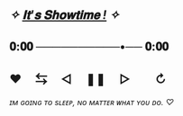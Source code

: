  ## *✧ [𝐈𝐭'𝐬 𝐒𝐡𝐨𝐰𝐭𝐢𝐦𝐞 !](https://youtu.be/9uwEAugeH8w?si=Ku3aDVW0qD48QWqZ) ✧* ㅤㅤ ㅤㅤ 
  ## 𝟎:𝟎𝟎 ──────────•── 𝟎:𝟎𝟎
  ##  ♥︎ㅤ ⇆ㅤ ◁ㅤ ❚❚ ㅤ▷ ㅤㅤ↻﻿
*ɪᴍ ɢᴏɪɴɢ ᴛᴏ sʟᴇᴇᴘ, ɴᴏ ᴍᴀᴛᴛᴇʀ ᴡʜᴀᴛ ʏᴏᴜ ᴅᴏ. ♡*
 

 









                     
